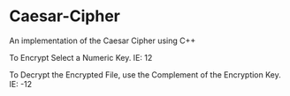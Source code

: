 # Caesar-Cipher
An implementation of the Caesar Cipher using C++

To Encrypt Select a Numeric Key. IE: 12

To Decrypt the Encrypted File, use the Complement of the Encryption Key. IE: -12
